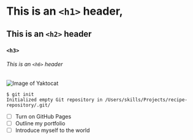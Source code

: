 # This is an `<h1>` header,
## This is an `<h2>` header
### `<h3>`
###### This is an `<h6>` header
![Image of Yaktocat](https://octodex.github.com/images/yaktocat.png)

```
$ git init
Initialized empty Git repository in /Users/skills/Projects/recipe-repository/.git/
```
- [ ] Turn on GitHub Pages
- [ ] Outline my portfolio
- [ ] Introduce myself to the world
